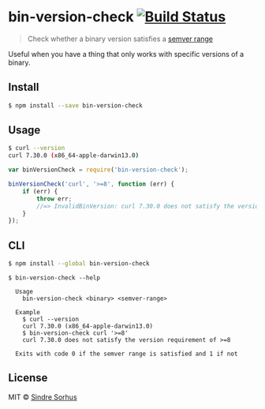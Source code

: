 # bin-version-check [![Build Status](https://travis-ci.org/sindresorhus/bin-version-check.svg?branch=master)](https://travis-ci.org/sindresorhus/bin-version-check)

> Check whether a binary version satisfies a [semver range](https://github.com/isaacs/node-semver#ranges)

Useful when you have a thing that only works with specific versions of a binary.


## Install

```sh
$ npm install --save bin-version-check
```


## Usage

```sh
$ curl --version
curl 7.30.0 (x86_64-apple-darwin13.0)
```

```js
var binVersionCheck = require('bin-version-check');

binVersionCheck('curl', '>=8', function (err) {
	if (err) {
		throw err;
		//=> InvalidBinVersion: curl 7.30.0 does not satisfy the version requirement of >=8
	}
});
```


## CLI

```sh
$ npm install --global bin-version-check
```

```
$ bin-version-check --help

  Usage
    bin-version-check <binary> <semver-range>

  Example
    $ curl --version
    curl 7.30.0 (x86_64-apple-darwin13.0)
    $ bin-version-check curl '>=8'
    curl 7.30.0 does not satisfy the version requirement of >=8

  Exits with code 0 if the semver range is satisfied and 1 if not
```


## License

MIT © [Sindre Sorhus](http://sindresorhus.com)

